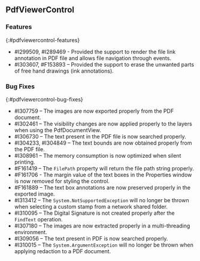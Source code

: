 ## PdfViewerControl

### Features
{:#pdfviewercontrol-features}
* \#I299509, #I289469 - Provided the support to render the file link annotation in PDF file and allows file navigation through events.
* \#I303607, #F153893 – Provided the support to erase the unwanted parts of free hand drawings (ink annotations).

### Bug Fixes
{:#pdfviewercontrol-bug-fixes}
* \#I307759 – The images are now exported properly from the PDF document.
* \#I302461 – The visibility changes are now applied properly to the layers when using the PdfDocumentView.
* \#I306730 – The text present in the PDF file is now searched properly.
* \#I304233, #I304849 – The text bounds are now obtained properly from the PDF file.
* \#I308961 – The memory consumption is now optimized when silent printing.
* \#F161419 – The `FilePath` property will return the file path string properly.
* \#F161706 - The margin value of the text boxes in the Properties window is now removed for styling the control.
* \#F161889 – The text box annotations are now preserved properly in the exported image.
* \#I313412 – The `System.NotSupportedException` will no longer be thrown when selecting a custom stamp from a network shared folder.
* \#I310095 – The Digital Signature is not created properly after the `FindText` operation.
* \#I307180 – The images are now extracted properly in a multi-threading environment.
* \#I309056 – The text present in PDF is now searched properly.
* \#I310015 – The `System.ArgumentException` will no longer be thrown when applying redaction to a PDF document.
